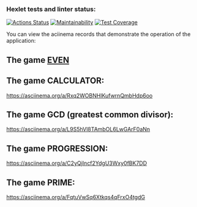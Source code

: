 
### Hexlet tests and linter status:
[![Actions Status](https://github.com/funnyDevGirl/java-project-61/workflows/hexlet-check/badge.svg)](https://github.com/funnyDevGirl/java-project-61/actions)
[![Maintainability](https://api.codeclimate.com/v1/badges/b5ed0d422cd9679db1fa/maintainability)](https://codeclimate.com/github/funnyDevGirl/java-project-61/maintainability)
[![Test Coverage](https://api.codeclimate.com/v1/badges/b5ed0d422cd9679db1fa/test_coverage)](https://codeclimate.com/github/funnyDevGirl/java-project-61/test_coverage)

You can view the aciinema records that demonstrate the operation of the application:

## The game [EVEN](https://asciinema.org/a/eiEz1SJbVcRqa6U1t21JpDo7Z)
## The game CALCULATOR:
https://asciinema.org/a/Rxq2WOBNHlKufwrnQmbHdp6oo
## The game GCD (greatest common divisor):
https://asciinema.org/a/L9S5hVl8TAmbOL6LwGArF0aNn
## The game PROGRESSION:
https://asciinema.org/a/C2yQjIncf2YdgU3Wxy0fBK7DD
## The game PRIME:
https://asciinema.org/a/FqtuVwSq6Xtkqs4qFrxO4tgdG
